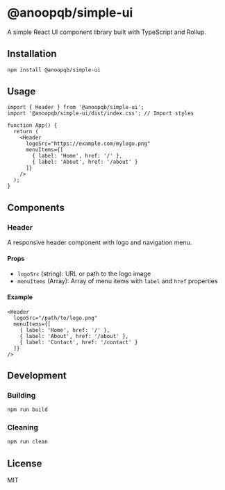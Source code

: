 # @anoopqb/simple-ui

A simple React UI component library built with TypeScript and Rollup.

## Installation

```bash
npm install @anoopqb/simple-ui
```

## Usage

```tsx
import { Header } from '@anoopqb/simple-ui';
import '@anoopqb/simple-ui/dist/index.css'; // Import styles

function App() {
  return (
    <Header 
      logoSrc="https://example.com/mylogo.png" 
      menuItems={[
        { label: 'Home', href: '/' },
        { label: 'About', href: '/about' }
      ]} 
    />
  );
}
```

## Components

### Header

A responsive header component with logo and navigation menu.

#### Props

- `logoSrc` (string): URL or path to the logo image
- `menuItems` (Array): Array of menu items with `label` and `href` properties

#### Example

```tsx
<Header 
  logoSrc="/path/to/logo.png"
  menuItems={[
    { label: 'Home', href: '/' },
    { label: 'About', href: '/about' },
    { label: 'Contact', href: '/contact' }
  ]}
/>
```

## Development

### Building

```bash
npm run build
```

### Cleaning

```bash
npm run clean
```

## License

MIT
